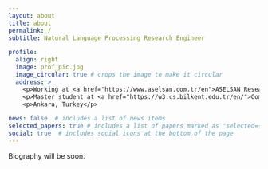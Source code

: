 ```yaml
---
layout: about
title: about
permalink: /
subtitle: Natural Language Processing Research Engineer

profile:
  align: right
  image: prof_pic.jpg
  image_circular: true # crops the image to make it circular
  address: >
    <p>Working at <a href="https://www.aselsan.com.tr/en">ASELSAN Research Center</a></p>
    <p>Master student at <a href="https://w3.cs.bilkent.edu.tr/en/">Computer Engineering, Bilkent University</a></p>
    <p>Ankara, Turkey</p>

news: false  # includes a list of news items
selected_papers: true # includes a list of papers marked as "selected={true}"
social: true  # includes social icons at the bottom of the page
---
```


Biography will be soon.
